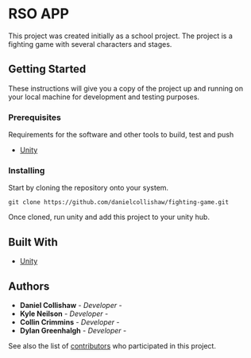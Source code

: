 # RSO APP

This project was created initially as a school project. The project is a fighting game with several characters and stages.

## Getting Started

These instructions will give you a copy of the project up and running on your local machine for development and testing purposes.

### Prerequisites

Requirements for the software and other tools to build, test and push
- [Unity](https://unity.com)

### Installing

Start by cloning the repository onto your system.
```
git clone https://github.com/danielcollishaw/fighting-game.git
```
Once cloned, run unity and add this project to your unity hub.

## Built With

- [Unity](https://unity.com)

## Authors

  - **Daniel Collishaw** - *Developer* -
  - **Kyle Neilson** - *Developer* -
  - **Collin Crimmins** - *Developer* -
  - **Dylan Greenhalgh** - *Developer* -

See also the list of
[contributors](https://github.com/danielcollishaw/rso-app.git/contributors)
who participated in this project.
